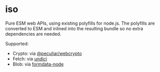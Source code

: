 # iso

Pure ESM web APIs, using existing polyfills for node.js. The polyfills are
converted to ESM and inlined into the resulting bundle so no extra dependencies
are needed.

Supported:

- Crypto: via [@peculiar/webcrypto](https://github.com/PeculiarVentures/webcrypto)
- Fetch: via [undici](https://github.com/nodejs/undici)
- Blob: via [formdata-node](https://www.npmjs.com/package/formdata-node)
